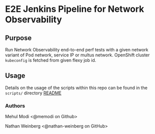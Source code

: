 # E2E Jenkins Pipeline for Network Observability

## Purpose
Run Network Observability end-to-end perf tests with a given network variant of Pod network, service IP or multus network. OpenShift cluster `kubeconfig` is fetched from given flexy job id.

## Usage
Details on the usage of the scripts within this repo can be found in the `scripts/` directory [README](scripts/README.md) 

### Authors
Mehul Modi <@memodi on Github>

Nathan Weinberg <@nathan-weinberg on GitHub>
